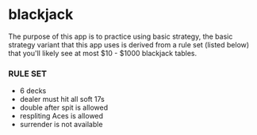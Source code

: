 # blackjack

The purpose of this app is to practice using basic strategy, the basic strategy variant that this app uses is derived from a rule set (listed below) that you'll likely see at most $10 - $1000 blackjack tables.

### RULE SET
- 6 decks
- dealer must hit all soft 17s
- double after spit is allowed
- respliting Aces is allowed
- surrender is not available